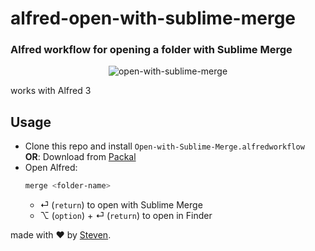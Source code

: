# alfred-open-with-sublime-merge
### Alfred workflow for opening a folder with Sublime Merge

<p align="center">
<img alt="open-with-sublime-merge" src="https://thumbs.gfycat.com/ColorfulImpracticalCanary-size_restricted.gif"/>
</p>

works with Alfred 3

## Usage
- Clone this repo and install `Open-with-Sublime-Merge.alfredworkflow`  
**OR**: Download from [Packal](http://www.packal.org/workflow/open-sublime-merge)
- Open Alfred:
  ```bash
  merge <folder-name>
  ```
  - &#x23ce; (`return`) to open with Sublime Merge
  - &#x2325; (`option`) + &#x23ce; (`return`) to open in Finder 

made with &#x2764; by [Steven](https://github.com/iamstevendao).

